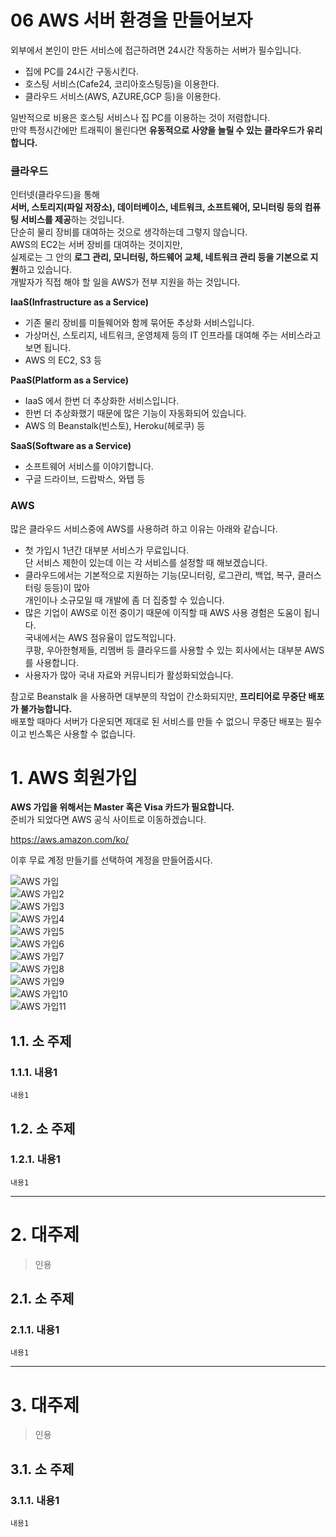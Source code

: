 06 AWS 서버 환경을 만들어보자
=======================
외부에서 본인이 만든 서비스에 접근하려면 24시간 작동하는 서버가 필수입니다.      
       
* 집에 PC를 24시간 구동시킨다.         
* 호스팅 서비스(Cafe24, 코리아호스팅등)을 이용한다.       
* 클라우드 서비스(AWS, AZURE,GCP 등)을 이용한다.          
          
일반적으로 비용은 호스팅 서비스나 집 PC를 이용하는 것이 저렴합니다.         
만약 특정시간에만 트래픽이 몰린다면 **유동적으로 사양을 늘릴 수 있는 클라우드가 유리합니다.**       
   
### 클라우드   
인터넷(클라우드)을 통해    
**서버, 스토리지(파일 저장소), 데이터베이스, 네트워크, 소프트웨어, 모니터링 등의 컴퓨팅 서비스를 제공**하는 것입니다.     
단순히 물리 장비를 대여하는 것으로 생각하는데 그렇지 않습니다.  
AWS의 EC2는 서버 장비를 대여하는 것이지만,    
실제로는 그 안의 **로그 관리, 모니터링, 하드웨어 교체, 네트워크 관리 등을 기본으로 지원**하고 있습니다.   
개발자가 직접 해야 할 일을 AWS가 전부 지원을 하는 것입니다.   
        
**IaaS(Infrastructure as a Service)**            
* 기존 물리 장비를 미들웨어와 함께 묶어둔 추상화 서비스입니다.        
* 가상머신, 스토리지, 네트워크, 운영체제 등의 IT 인프라를 대여해 주는 서비스라고 보면 됩니다.      
* AWS 의 EC2, S3 등       
        
**PaaS(Platform as a Service)**           
* IaaS 에서 한번 더 추상화한 서비스입니다.         
* 한번 더 추상화했기 때문에 많은 기능이 자동화되어 있습니다.       
* AWS 의 Beanstalk(빈스토), Heroku(헤로쿠) 등       
           
**SaaS(Software as a Service)**           
* 소프트웨어 서비스를 이야기합니다.        
* 구글 드라이브, 드랍박스, 와탭 등      

### AWS
많은 클라우드 서비스중에 AWS를 사용하려 하고 이유는 아래와 같습니다.    
         
* 첫 가입시 1년간 대부분 서비스가 무료입니다.         
단 서비스 제한이 있는데 이는 각 서비스를 설정할 때 해보겠습니다.      
* 클라우드에서는 기본적으로 지원하는 기능(모니터링, 로그관리, 백업, 복구, 클러스터링 등등)이 많아        
개인이나 소규모일 때 개발에 좀 더 집중할 수 있습니다.    
* 많은 기업이 AWS로 이전 중이기 때문에 이직할 때 AWS 사용 경험은 도움이 됩니다.      
국내에서는 AWS 점유율이 압도적입니다.        
쿠팡, 우아한형제들, 리멤버 등 클라우드를 사용할 수 있는 회사에서는 대부분 AWS를 사용합니다.      
* 사용자가 많아 국내 자료와 커뮤니티가 활성화되었습니다.    
         
참고로 Beanstalk 을 사용하면 대부분의 작업이 간소화되지만, **프리티어로 무중단 배포가 불가능합니다.**     
배포할 때마다 서버가 다운되면 제대로 된 서비스를 만들 수 없으니 무중단 배포는 필수이고 빈스톡은 사용할 수 없습니다.     

# 1. AWS 회원가입  
**AWS 가입을 위해서는 Master 혹은 Visa 카드가 필요합니다.**      
준비가 되었다면 AWS 공식 사이트로 이동하겠습니다.      

https://aws.amazon.com/ko/

이후 무료 계정 만들기를 선택하여 계정을 만들어줍시다.      

![AWS 가입](https://user-images.githubusercontent.com/50267433/86503414-f3e2a280-bde8-11ea-9b4b-5005d38d55e4.PNG)   
![AWS 가입2](https://user-images.githubusercontent.com/50267433/86503423-01982800-bde9-11ea-9a97-6b8e1145a245.PNG)    
![AWS 가입3](https://user-images.githubusercontent.com/50267433/86503424-06f57280-bde9-11ea-98ab-5b7a8bcb5aff.PNG)    
![AWS 가입4](https://user-images.githubusercontent.com/50267433/86503427-0c52bd00-bde9-11ea-95bd-bc7edfe8a81f.PNG)   
![AWS 가입5](https://user-images.githubusercontent.com/50267433/86503434-12e13480-bde9-11ea-9528-da053250957f.PNG)    
![AWS 가입6](https://user-images.githubusercontent.com/50267433/86503439-17a5e880-bde9-11ea-8024-65baea0254b6.jpg)    
![AWS 가입7](https://user-images.githubusercontent.com/50267433/86503442-1bd20600-bde9-11ea-80ed-4463348b6431.jpg)    
![AWS 가입8](https://user-images.githubusercontent.com/50267433/86503445-22607d80-bde9-11ea-9acd-50715ee9e907.jpg)    
![AWS 가입9](https://user-images.githubusercontent.com/50267433/86503448-27bdc800-bde9-11ea-9d3a-8ddf1a46bdd1.PNG)    
![AWS 가입10](https://user-images.githubusercontent.com/50267433/86503450-2be9e580-bde9-11ea-8a6b-247bfa1e8d3c.PNG)      
![AWS 가입11](https://user-images.githubusercontent.com/50267433/86503477-74a19e80-bde9-11ea-92c2-c4c7e59bb93b.PNG)     
  


## 1.1. 소 주제
### 1.1.1. 내용1
```
내용1
```
## 1.2. 소 주제
### 1.2.1. 내용1
```
내용1
```

***
# 2. 대주제
> 인용
## 2.1. 소 주제
### 2.1.1. 내용1
```
내용1
```   

***
# 3. 대주제
> 인용
## 3.1. 소 주제
### 3.1.1. 내용1
```
내용1
```
